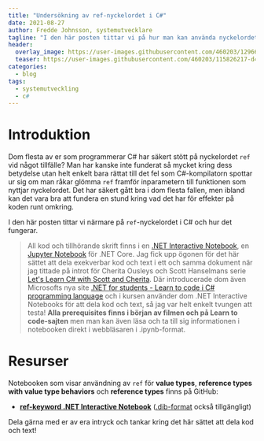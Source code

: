 ```yaml
---
title: "Undersökning av ref-nyckelordet i C#"
date: 2021-08-27
author: Fredde Johnsson, systemutvecklare
tagline: "I den här posten tittar vi på hur man kan använda nyckelordet ref i C# och vad det har för effekter på funktioners parametrar. Text och kod finns i form av en .NET Interactive/Jupyter Notebook."
header:
  overlay_image: https://user-images.githubusercontent.com/460203/129669260-65dc36a5-2f02-444e-b1d2-36065504a8ce.jpg
  teaser: https://user-images.githubusercontent.com/460203/115826217-d4b21180-a40a-11eb-894a-e3e367bbe140.png
categories:
  - blog
tags:
  - systemutveckling
  - c#
---
```

# Introduktion
Dom flesta av er som programmerar C# har säkert stött på nyckelordet `ref` vid något tillfälle? Man har kanske inte funderat så mycket kring dess betydelse utan helt enkelt bara rättat till det fel som C#-kompilatorn spottar ur sig om man råkar glömma `ref` framför inparametern till funktionen som nyttjar nyckelordet. Det har säkert gått bra i dom flesta fallen, men ibland kan det vara bra att fundera en stund kring vad det har för effekter på koden runt omkring. 

I den här posten tittar vi närmare på `ref`-nyckelordet i C# och hur det fungerar.

> All kod och tillhörande skrift finns i en [.NET Interactive Notebook](https://github.com/dotnet/interactive), en [Jupyter Notebook](https://jupyter.org/) för .NET Core. Jag fick upp ögonen för det här sättet att dela exekverbar kod och text i ett och samma dokument när jag tittade på introt för Cherita Ousleys och Scott Hanselmans serie [Let's Learn C# with Scott and Cherita](https://channel9.msdn.com/Shows/Reactor/Lets-Learn-C-with-Scott-and-Cherita-at-the-Microsoft-Reactor-Part-1). Där introducerade dom även Microsofts nya site [.NET for students - Learn to code i C# programming language](https://dotnet.microsoft.com/learntocode) och i kursen använder dom .NET Interactive Notebooks för att dela kod och text, så jag var helt enkelt tvungen att testa! **Alla prerequisites finns i början av filmen och på Learn to code-sajten** men man kan även läsa och ta till sig informationen i notebooken direkt i webbläsaren i .ipynb-format.

# Resurser
Notebooken som visar användning av `ref` för **value types**, **reference types with value type behaviors** och **reference types** finns på GitHub:

- **[ref-keyword .NET Interactive Notebook](https://github.com/Fjeddo/notebooks/tree/main/ref-keyword/book.ipynb)** ([.dib-format](https://github.com/Fjeddo/notebooks/tree/main/ref-keyword/book.dib) också tillgängligt)

Dela gärna med er av era intryck och tankar kring det här sättet att dela kod och text!
